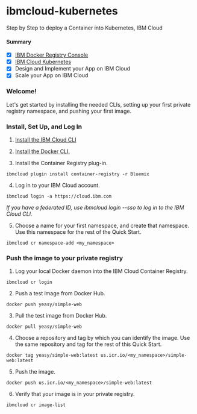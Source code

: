 # ibmcloud-kubernetes
Step by Step to deploy a Container into Kubernetes, IBM Cloud

#### Summary
- [X] [IBM Docker Registry Console](https://cloud.ibm.com/kubernetes/registry/main/images)
- [X] [IBM Cloud Kubernetes](https://cloud.ibm.com/kubernetes/clusters)
- [X] Design and Implement your App on IBM Cloud
- [X] Scale your App on IBM Cloud

### Welcome!
Let's get started by installing the needed CLIs, setting up your first private registry namespace, and pushing your first image.

### Install, Set Up, and Log In
1. [Install the IBM Cloud CLI](https://cloud.ibm.com/docs/cli/reference/ibmcloud?topic=cloud-cli-ibmcloud-cli#ibmcloud-cli)

2. [Install the Docker CLI.](https://docs.docker.com/engine/installation/)

3. Install the Container Registry plug-in.

`ibmcloud plugin install container-registry -r Bluemix`

4. Log in to your IBM Cloud account.

`ibmcloud login -a https://cloud.ibm.com`

_If you have a federated ID, use ibmcloud login --sso to log in to the IBM Cloud CLI._

5. Choose a name for your first namespace, and create that namespace. Use this namespace for the rest of the Quick Start.

`ibmcloud cr namespace-add <my_namespace>`

### Push the image to your private registry
1. Log your local Docker daemon into the IBM Cloud Container Registry.

`ibmcloud cr login`

2. Push a test image from Docker Hub.

`docker push yeasy/simple-web`

3. Pull the test image from Docker Hub.

`docker pull yeasy/simple-web`

4. Choose a repository and tag by which you can identify the image. Use the same repository and tag for the rest of this Quick Start.

`docker tag yeasy/simple-web:latest us.icr.io/<my_namespace>/simple-web:latest`

5. Push the image.

`docker push us.icr.io/<my_namespace>/simple-web:latest`

6. Verify that your image is in your private registry.

`ibmcloud cr image-list`

